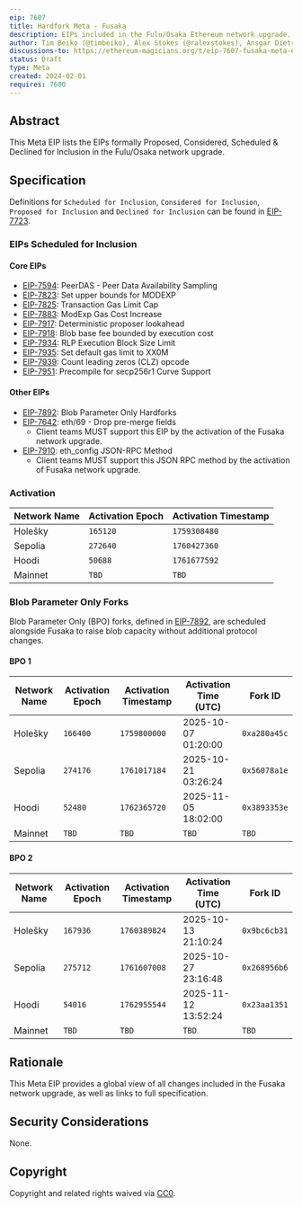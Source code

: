 ```yaml
---
eip: 7607
title: Hardfork Meta - Fusaka
description: EIPs included in the Fulu/Osaka Ethereum network upgrade.
author: Tim Beiko (@timbeiko), Alex Stokes (@ralexstokes), Ansgar Dietrichs (@adietrichs)
discussions-to: https://ethereum-magicians.org/t/eip-7607-fusaka-meta-eip/18439
status: Draft
type: Meta
created: 2024-02-01
requires: 7600
---
```


## Abstract

This Meta EIP lists the EIPs formally Proposed, Considered, Scheduled & Declined for Inclusion in the Fulu/Osaka network upgrade.

## Specification

Definitions for `Scheduled for Inclusion`, `Considered for Inclusion`, `Proposed for Inclusion` and `Declined for Inclusion` can be found in [EIP-7723](./eip-7723.md).

### EIPs Scheduled for Inclusion

#### Core EIPs

* [EIP-7594](./eip-7594.md): PeerDAS - Peer Data Availability Sampling
* [EIP-7823](./eip-7823.md): Set upper bounds for MODEXP
* [EIP-7825](./eip-7825.md): Transaction Gas Limit Cap
* [EIP-7883](./eip-7883.md): ModExp Gas Cost Increase
* [EIP-7917](./eip-7917.md): Deterministic proposer lookahead
* [EIP-7918](./eip-7918.md): Blob base fee bounded by execution cost
* [EIP-7934](./eip-7934.md): RLP Execution Block Size Limit
* [EIP-7935](./eip-7935.md): Set default gas limit to XX0M
* [EIP-7939](./eip-7939.md): Count leading zeros (CLZ) opcode
* [EIP-7951](./eip-7951.md): Precompile for secp256r1 Curve Support

#### Other EIPs

* [EIP-7892](./eip-7892.md): Blob Parameter Only Hardforks 
* [EIP-7642](./eip-7642.md): eth/69 - Drop pre-merge fields
    * Client teams MUST support this EIP by the activation of the Fusaka network upgrade.
* [EIP-7910](./eip-7910.md): eth_config JSON-RPC Method
    * Client teams MUST support this JSON RPC method by the activation of Fusaka network upgrade. 

### Activation

| Network Name     | Activation Epoch | Activation Timestamp |
|------------------|------------------|----------------------|
| Holešky          |   `165120`       |     `1759308480`     |
| Sepolia          |   `272640`       |     `1760427360`     |
| Hoodi            |    `50688`       |     `1761677592`     |
| Mainnet          |   `TBD`         |        `TBD`         |

### Blob Parameter Only Forks

Blob Parameter Only (BPO) forks, defined in [EIP-7892](./eip-7892.md), are scheduled alongside Fusaka to raise blob capacity without additional protocol changes.

#### BPO 1

| Network Name | Activation Epoch | Activation Timestamp | Activation Time (UTC)   | Fork ID     |
|--------------|------------------|----------------------|-------------------------|-------------|
| Holešky      |   `166400`       |     `1759800000`     | 2025-10-07 01:20:00     | `0xa280a45c`|
| Sepolia      |   `274176`       |     `1761017184`     | 2025-10-21 03:26:24     | `0x56078a1e`|
| Hoodi        |    `52480`       |     `1762365720`     | 2025-11-05 18:02:00     | `0x3893353e`|
| Mainnet      |   `TBD`         |        `TBD`         | `TBD`                     | `TBD`       |

#### BPO 2

| Network Name | Activation Epoch | Activation Timestamp | Activation Time (UTC)   | Fork ID     |
|--------------|------------------|----------------------|-------------------------|-------------|
| Holešky      |   `167936`       |     `1760389824`     | 2025-10-13 21:10:24     | `0x9bc6cb31`|
| Sepolia      |   `275712`       |     `1761607008`     | 2025-10-27 23:16:48     | `0x268956b6`|
| Hoodi        |    `54016`       |     `1762955544`     | 2025-11-12 13:52:24     | `0x23aa1351`|
| Mainnet      |   `TBD`         |        `TBD`         | `TBD`                     | `TBD`       |

## Rationale

This Meta EIP provides a global view of all changes included in the Fusaka network upgrade, as well as links to full specification.

## Security Considerations

None.

## Copyright

Copyright and related rights waived via [CC0](../LICENSE.md).
